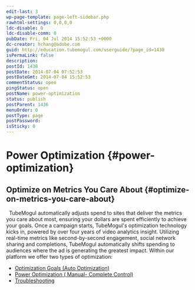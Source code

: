 ```yaml
---
edit-last: 3
wp-page-template: page-left-sidebar.php
rawhtml-settings: 0,0,0,0
ldc-disable: 0
ldc-disable-comm: 0
pubDate: Fri, 04 Jul 2014 15:52:53 +0000
dc-creator: hchang@adobe.com
guid: http://education.tubemogul.com/userguide/?page_id=1438
isPermaLink: false
description: 
postId: 1438
postDate: 2014-07-04 07:52:53
postDateGmt: 2014-07-04 15:52:53
commentStatus: open
pingStatus: open
postName: power-optimization
status: publish
postParent: 1436
menuOrder: 0
postType: page
postPassword: 
isSticky: 0
---
```


# Power Optimization {#power-optimization}

## Optimize on Metrics You Care About {#optimize-on-metrics-you-care-about}

&nbsp; TubeMogul automatically adjusts spend to sites&nbsp;that deliver the metrics you care about most, ensuring your dollars are spent efficiently to achieve your goals. Once a campaign starts, TubeMogul's optimization technology kicks in, powered by over four years of video analytics insight. Utilizing real-time metrics like second-by-second engagement, social network sharing and completions, TubeMogul automatically shifts spending to audiences where the ad is generating the greatest impact. Within our platform we offer two types of optimization:

* [Optimization Goals (Auto Optimization)](../user-guide/optimization/optimization-goals/user-guideoptimizationoptimization-goals.md)
* [Power Optimization ( Manual- Complete Control)](../user-guide/optimization/troubleshooting/user-guideoptimizationtroubleshooting.md)
* [Troubleshooting](../user-guide/optimization/troubleshooting/user-guideoptimizationtroubleshooting.md)

